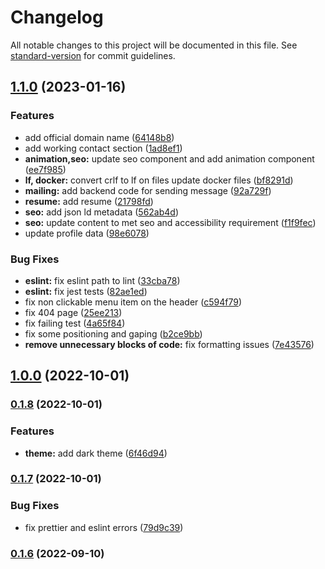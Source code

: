 # Changelog

All notable changes to this project will be documented in this file. See [standard-version](https://github.com/conventional-changelog/standard-version) for commit guidelines.

## [1.1.0](https://github.com/faouziMohamed/fz-portfolio/compare/v1.0.0...v1.1.0) (2023-01-16)


### Features

* add official domain name ([64148b8](https://github.com/faouziMohamed/fz-portfolio/commit/64148b8d08ed3dc0ad3f74383e04e1c5822ade78))
* add working contact section ([1ad8ef1](https://github.com/faouziMohamed/fz-portfolio/commit/1ad8ef113aee62a7b3ceaa7366d337e7782e3baf))
* **animation,seo:** update seo component and add animation component ([ee7f985](https://github.com/faouziMohamed/fz-portfolio/commit/ee7f985d7f9068d57c3f2f9cfd25cfaa990c3bf3))
* **lf, docker:** convert crlf to lf on files update docker files ([bf8291d](https://github.com/faouziMohamed/fz-portfolio/commit/bf8291d493aacfe5e4d38d7ed5f75ab1323c8395))
* **mailing:** add backend code for sending message ([92a729f](https://github.com/faouziMohamed/fz-portfolio/commit/92a729f462b315a00e80a57fcaa4f90b187ed01e))
* **resume:** add resume ([21798fd](https://github.com/faouziMohamed/fz-portfolio/commit/21798fd32f51ac4f6c0d7e01d1d14a0c84701977))
* **seo:** add json ld metadata ([562ab4d](https://github.com/faouziMohamed/fz-portfolio/commit/562ab4d795af9956cd5bc753d8ce6ff80c14f7ed))
* **seo:** update content to met seo and accessibility requirement ([f1f9fec](https://github.com/faouziMohamed/fz-portfolio/commit/f1f9fecd79a5baab4670af9d5cda0dcbaf43247b))
* update profile data ([98e6078](https://github.com/faouziMohamed/fz-portfolio/commit/98e60784839e48640bb6feb8714aca2ea68dd2eb))


### Bug Fixes

* **eslint:** fix eslint path to lint ([33cba78](https://github.com/faouziMohamed/fz-portfolio/commit/33cba78ba20e2ee5ad5d538fa3d29c2fe781a7a5))
* **eslint:** fix jest tests ([82ae1ed](https://github.com/faouziMohamed/fz-portfolio/commit/82ae1edc743523b1e9e3af15a7caae238e6978d3))
* fix  non clickable menu item on the header ([c594f79](https://github.com/faouziMohamed/fz-portfolio/commit/c594f797e06b2fd2002704b553a249dfdc4d1ce3))
* fix 404 page ([25ee213](https://github.com/faouziMohamed/fz-portfolio/commit/25ee2135b1af4debe7fb0ed2ddbb21903a95bbf5))
* fix failing test ([4a65f84](https://github.com/faouziMohamed/fz-portfolio/commit/4a65f84986c8952a080b4f2286f1c408281233b6))
* fix some positioning and gaping ([b2ce9bb](https://github.com/faouziMohamed/fz-portfolio/commit/b2ce9bb3a30918cbc695d5969792eca3407d070b))
* **remove unnecessary blocks of code:** fix formatting issues ([7e43576](https://github.com/faouziMohamed/fz-portfolio/commit/7e43576c9e71acc08b69d4b57594477696e40e36))

## [1.0.0](https://github.com/faouziMohamed/fz-portfolio/compare/v0.1.8...v1.0.0) (2022-10-01)

### [0.1.8](https://github.com/faouziMohamed/fz-portfolio/compare/v0.1.7...v0.1.8) (2022-10-01)


### Features

* **theme:** add dark theme ([6f46d94](https://github.com/faouziMohamed/fz-portfolio/commit/6f46d949e7edb7303f27777917625428cca60cf6))

### [0.1.7](https://github.com/faouziMohamed/fz-portfolio/compare/v0.1.6...v0.1.7) (2022-10-01)


### Bug Fixes

* fix prettier and eslint errors ([79d9c39](https://github.com/faouziMohamed/fz-portfolio/commit/79d9c39b7bf6d567044403fd5bb643343387ddb5))

### [0.1.6](https://github.com/faouziMohamed/fz-portfolio/compare/v0.1.4...v0.1.6) (2022-09-10)
